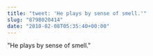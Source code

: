 ```yaml
---
title: "tweet: 'He plays by sense of smell.'"
slug: "8798020414"
date: "2010-02-08T05:35:40+00:00"
---
```

"He plays by sense of smell."